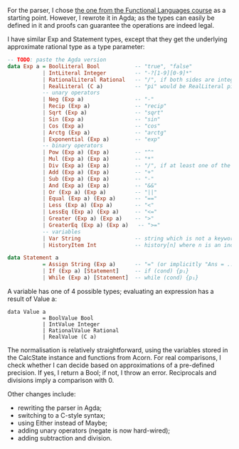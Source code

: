 For the parser, I chose
[the one from the Functional Languages course](https://github.com/akaposi/ELTE-func-lang/blob/master/2022-23-2/gyak1/Gy10.hs)
as a starting point.
However, I rewrote it in Agda;
as the types can easily be defined in it
and proofs can guarantee the operations are indeed legal.

I have similar Exp and Statement types,
except that they get the underlying approximate rational type
as a type parameter:

```hs
-- TODO: paste the Agda version
data Exp a = BoolLiteral Bool           -- "true", "false"
           | IntLiteral Integer         -- "-?[1-9][0-9]*"
           | RationalLiteral Rational   -- "/", if both sides are integers
           | RealLiteral (C a)          -- "pi" would be RealLiteral pi, for example
           -- unary operators
           | Neg (Exp a)                -- "-"
           | Recip (Exp a)              -- "recip"
           | Sqrt (Exp a)               -- "sqrt"
           | Sin (Exp a)                -- "sin"
           | Cos (Exp a)                -- "cos"
           | Arctg (Exp a)              -- "arctg"
           | Exponential (Exp a)        -- "exp"
           -- binary operators
           | Pow (Exp a) (Exp a)        -- "^"
           | Mul (Exp a) (Exp a)        -- "*"
           | Div (Exp a) (Exp a)        -- "/", if at least one of the operands is not an integer
           | Add (Exp a) (Exp a)        -- "+"
           | Sub (Exp a) (Exp a)        -- "-"
           | And (Exp a) (Exp a)        -- "&&"
           | Or (Exp a) (Exp a)         -- "||"
           | Equal (Exp a) (Exp a)      -- "=="
           | Less (Exp a) (Exp a)       -- "<"
           | LessEq (Exp a) (Exp a)     -- "<="
           | Greater (Exp a) (Exp a)    -- ">"
           | GreaterEq (Exp a) (Exp a)   -- ">="
           -- variables
           | Var String                 -- string which is not a keyword and starts with a letter
           | HistoryItem Int            -- history[n] where n is an index; history[0] is equivalent to Ans)

data Statement a
           = Assign String (Exp a)      -- "=" (or implicitly "Ans = ...", when only an expression is given)
           | If (Exp a) [Statement]     -- if (cond) {p₁}
           | While (Exp a) [Statement]  -- while (cond) {p₁}
```

A variable has one of 4 possible types;
evaluating an expression has a result of Value a:

```
data Value a
           = BoolValue Bool
           | IntValue Integer
           | RationalValue Rational
           | RealValue (C a)
```

The normalisation is relatively straightforward,
using the variables stored in the CalcState instance
and functions from Acorn.
For real comparisons,
I check whether I can decide based on
approximations of a pre-defined precision.
If yes, I return a Bool;
if not, I throw an error.
Reciprocals and divisions imply
a comparison with 0.

Other changes include:
- rewriting the parser in Agda;
- switching to a C-style syntax;
- using Either instead of Maybe;
- adding unary operators (negate is now hard-wired);
- adding subtraction and division.

